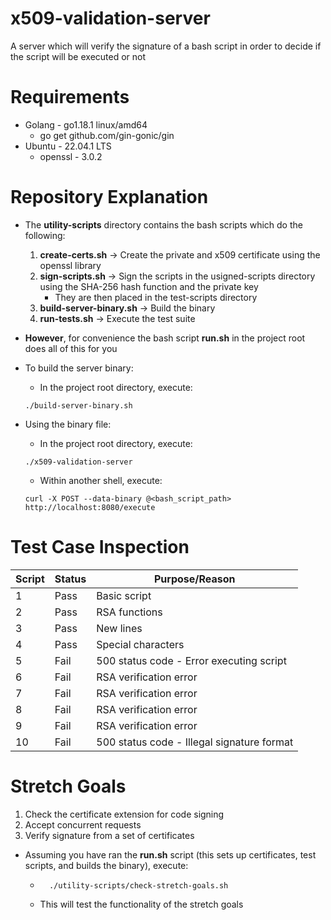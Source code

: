 # x509-validation-server
A server which will verify the signature of a bash script in order to decide if the script will be executed or not

# Requirements
* Golang - go1.18.1 linux/amd64
  * go get github.com/gin-gonic/gin
* Ubuntu - 22.04.1 LTS
  * openssl - 3.0.2

# Repository Explanation
* The __utility-scripts__ directory contains the bash scripts which do the following:
  1. __create-certs.sh__ -> Create the private and x509 certificate using the openssl library
  2. __sign-scripts.sh__ -> Sign the scripts in the usigned-scripts directory using the SHA-256 hash function and the private key
     * They are then placed in the test-scripts directory
  3. __build-server-binary.sh__ -> Build the binary
  4. __run-tests.sh__ -> Execute the test suite
* __However__, for convenience the bash script __run.sh__ in the project root does all of this for you

* To build the server binary:
  * In the project root directory, execute: 
  ```
  ./build-server-binary.sh
  ```

* Using the binary file:
  * In the project root directory, execute: 
  ```
  ./x509-validation-server
  ```
  * Within another shell, execute:
  ```
  curl -X POST --data-binary @<bash_script_path> http://localhost:8080/execute
  ```

# Test Case Inspection
| Script | Status | Purpose/Reason |
| -- | ---- | ------------ |
| 1 | Pass | Basic script |
| 2 | Pass | RSA functions |
| 3 | Pass | New lines |
| 4 | Pass | Special characters |
| 5 | Fail | 500 status code - Error executing script |
| 6 | Fail | RSA verification error |
| 7 | Fail | RSA verification error |
| 8 | Fail | RSA verification error |
| 9 | Fail | RSA verification error |
| 10 | Fail | 500 status code - Illegal signature format |

# Stretch Goals
1. Check the certificate extension for code signing
2. Accept concurrent requests
3. Verify signature from a set of certificates
* Assuming you have ran the __run.sh__ script (this sets up certificates, test scripts, and builds the binary), execute:
  * ```
      ./utility-scripts/check-stretch-goals.sh
    ```
  * This will test the functionality of the stretch goals
